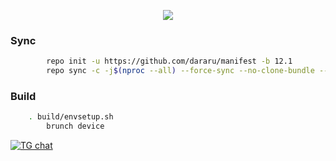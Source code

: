 <p align="center">
  <img src="https://i.imgur.com/32ihEhr.png"/>
</p>

### Sync

```bash
        repo init -u https://github.com/dararu/manifest -b 12.1
        repo sync -c -j$(nproc --all) --force-sync --no-clone-bundle --no-tags
```

### Build

```bash
	. build/envsetup.sh
        brunch device
```

[![TG chat](https://img.shields.io/badge/Support-Telegram-%23e52c5f.svg?style=for-the-badge&logo=telegram&&labelColor=121217)](https://t.me/voltageos)
